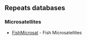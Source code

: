 ## Repeats databases

### Microsatellites

- [FishMicrosat](http://mail.nbfgr.res.in/fishmicrosat/) - Fish	Microsatellites
